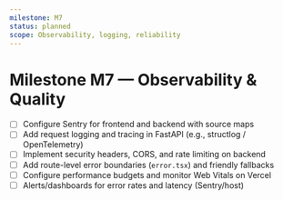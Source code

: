 ```yaml
---
milestone: M7
status: planned
scope: Observability, logging, reliability
---
```


# Milestone M7 — Observability & Quality

- [ ] Configure Sentry for frontend and backend with source maps
- [ ] Add request logging and tracing in FastAPI (e.g., structlog / OpenTelemetry)
- [ ] Implement security headers, CORS, and rate limiting on backend
- [ ] Add route-level error boundaries (`error.tsx`) and friendly fallbacks
- [ ] Configure performance budgets and monitor Web Vitals on Vercel
- [ ] Alerts/dashboards for error rates and latency (Sentry/host)
